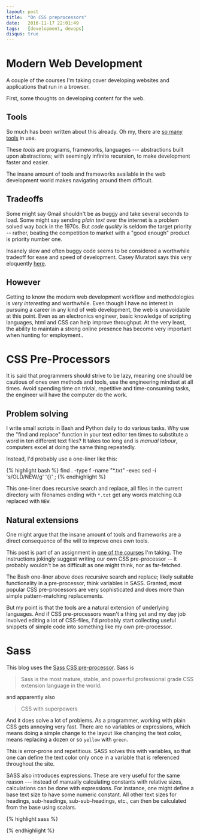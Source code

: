 ```yaml
---
layout: post
title:  "On CSS preprocessors"
date:   2016-11-17 22:01:49
tags:   [development, devops]
disqus: true
---
```



Modern Web Development
======================
A couple of the courses I'm taking cover developing websites and
applications that run in a browser.

First, some thoughts on developing content for the web.

Tools
-----
So much has been written about this already. Oh my, there are
[so many tools][mozilla-webapp] in use.

These _tools_ are programs, frameworks, languages ---
abstractions built upon abstractions; with seemingly infinite recursion,
to make development faster and easier.

The insane amount of tools and frameworks available in the web
development world makes navigating around them difficult.

Tradeoffs
---------
Some might say Gmail shouldn't be as buggy and take several seconds to
load. Some might say sending _plain text_ over the internet is a
problem solved way back in the 1970s.
But _code quality_ is seldom the target priority -- rather, beating the
competition to market with a "good enough" product is priority number one.

Insanely slow and often buggy code seems to be considered a worthwhile
tradeoff for ease and speed of development. Casey Muratori says this
very eloquently [here][muratori-quality].

However
-------
Getting to know the modern web development workflow and methodologies
is *very interesting* and worthwhile. Even though I have no interest
in pursuing a career in any kind of web development, the web is unavoidable at this point.
Even as an electronics engineer, basic knowledge of scripting languages, html and CSS
can help improve throughput.
At the very least, the ability to maintain a strong online presence has
become very important when hunting for employment..


CSS Pre-Processors
==================
It is said that programmers should strive to be lazy, meaning one should
be cautious of ones own methods and tools, use the engineering mindset
at all times. Avoid spending time on trivial, repetitive and
time-consuming tasks, the engineer will have the computer do the work.

Problem solving
---------------
I write small scripts in Bash and Python daily to do various tasks.
Why use the "find and replace" function in your text editor ten times
to substitute a word in ten different text files? It takes too long and
is _manual labour_, computers excel at doing the same thing repeatedly.

Instead, I'd probably use a one-liner like this:

{% highlight bash %}
find . -type f -name "*.txt" -exec sed -i 's/OLD/NEW/g' '{}' \;
{% endhighlight %}

This one-liner does recursive search and replace, all files in the
current directory with filenames ending with `*.txt` get any words
matching `OLD` replaced with `NEW`.

Natural extensions
------------------
One might argue that the insane amount of tools and frameworks are a
direct consequence of the will to improve ones own tools.

This post is part of an assignment in [one of the courses][1dv022] I'm taking.
The instructions jokingly suggest writing our own CSS pre-processor --
it probably wouldn't be as difficult as one might think, nor as
far-fetched.

The Bash one-liner above does recursive search and replace; likely
suitable functionality in a pre-processor, think variables in SASS.
Granted, most popular CSS pre-processors are very sophisticated and
does more than simple pattern-matching replacements.

But my point is that the tools are a natural extension of underlying
languages. And if CSS pre-processors wasn't a thing yet and my day job
involved editing a lot of CSS-files, I'd probably start collecting
useful snippets of simple code into something like my own pre-processor.

Sass
====
This blog uses the [Sass CSS pre-processor][sass]. Sass is

> Sass is the most mature, stable, and powerful professional grade CSS
> extension language in the world.

and apparently also

> CSS with superpowers

And it does solve a lot of problems. As a programmer, working with plain
CSS gets annoying very fast. There are no variables or expressions,
which means doing a simple change to the layout like changing the
text color, means replacing a dozen or so `yellow` with `green`.

This is error-prone and repetitious. SASS solves this with variables,
so that one can define the text color only once in a variable that is
referenced throughout the site.

SASS also introduces expressions. These are very useful for the same
reason --- instead of manually calculating constants with relative sizes,
calculations can be done with expressions. For instance, one might
define a base text size to have some numeric constant. All other text
sizes for headings, sub-headings, sub-sub-headings, etc., can then
be calculated from the base using scalars.

{% highlight sass %}


{% endhighlight %}










[mozilla-webapp]: https://developer.mozilla.org/en-US/Apps/Fundamentals/Modern_web_app_architecture
[muratori-quality]: https://www.youtube.com/watch?v=6azav9sXK_4
[1dv022]: https://coursepress.lnu.se/kurs/klientbaserad-webbprogrammering/
[sass]: http://sass-lang.com/
